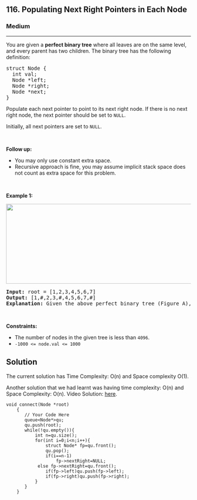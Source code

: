 <h2>116. Populating Next Right Pointers in Each Node</h2><h3>Medium</h3><hr><div><p>You are given a <strong>perfect binary tree</strong>&nbsp;where&nbsp;all leaves are on the same level, and every parent has two children. The binary tree has the following definition:</p>

<pre>struct Node {
  int val;
  Node *left;
  Node *right;
  Node *next;
}
</pre>

<p>Populate each next pointer to point to its next right node. If there is no next right node, the next pointer should be set to <code>NULL</code>.</p>

<p>Initially, all next pointers are set to <code>NULL</code>.</p>

<p>&nbsp;</p>

<p><strong>Follow up:</strong></p>

<ul>
	<li>You may only use constant extra space.</li>
	<li>Recursive approach is fine, you may assume implicit stack space does not count as extra space for this problem.</li>
</ul>

<p>&nbsp;</p>
<p><strong>Example 1:</strong></p>

<p><img alt="" src="https://assets.leetcode.com/uploads/2019/02/14/116_sample.png" style="width: 640px; height: 218px;"></p>

<pre><strong>Input:</strong> root = [1,2,3,4,5,6,7]
<strong>Output:</strong> [1,#,2,3,#,4,5,6,7,#]
<strong>Explanation: </strong>Given the above perfect binary tree (Figure A), your function should populate each next pointer to point to its next right node, just like in Figure B. The serialized output is in level order as connected by the next pointers, with '#' signifying the end of each level.
</pre>

<p>&nbsp;</p>
<p><strong>Constraints:</strong></p>

<ul>
	<li>The number of nodes in the given tree is less than <code>4096</code>.</li>
	<li><code>-1000 &lt;= node.val &lt;= 1000</code></li>
</ul></div>
<h2> Solution </h2>
The current solution has Time Complexity: O(n) and Space complexity O(1). 

Another solution that we had learnt was having time complexity: O(n) and Space Complexity: O(n). Video Solution: [here](https://www.youtube.com/watch?v=IPEiWlakbjw).

```
void connect(Node *root)
    {
       // Your Code Here
       queue<Node*>qu;
       qu.push(root);
       while(!qu.empty()){
           int n=qu.size();
           for(int i=0;i<n;i++){
               struct Node* fp=qu.front();
               qu.pop();
               if(i==n-1)
                   fp->nextRight=NULL;
            else fp->nextRight=qu.front();
               if(fp->left)qu.push(fp->left);
               if(fp->right)qu.push(fp->right);
           }
       }
    }
```
